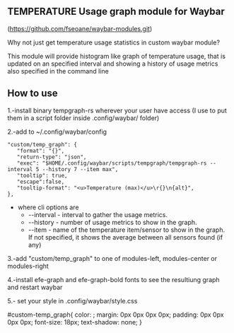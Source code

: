 TEMPERATURE Usage graph module for Waybar
-----------------------------------------

(https://github.com/fseoane/waybar-modules.git)

Why not just get temperature usage statistics in custom waybar module?

This module will provide histogram like graph of temperature usage, that is updated on an specified interval and showing a history of usage metrics also specified in the command line

How to use
----------

1.-install binary tempgraph-rs wherever your user have access (I use to put them in a script folder inside .config/waybar/ folder)

2.-add to ~/.config/waybar/config

```
"custom/temp_graph": {
   "format": "{}",
   "return-type": "json",
   "exec": "$HOME/.config/waybar/scripts/tempgraph/tempgraph-rs --interval 5 --history 7 --item max",
   "tooltip": true,
   "escape":false,
   "tooltip-format": "<u>Temperature (max)</u>\r{}\n{alt}",
},
```

* where cli options are
  * --interval - interval to gather the usage metrics.
  * --history  - number of usage metrics to show in the graph.
  * --item      - name of the temperature item/sensor to show in the graph. If not specified, it shows the average between all sensors found (if any)

3.-add "custom/temp_graph" to one of modules-left, modules-center or modules-right

4.-install efe-graph and efe-graph-bold fonts to see the resultiung graph and restart waybar

5.- set your style in .config/waybar/style.css

  #custom-temp_graph{
      color: <your background color>;
      margin: 0px 0px 0px 0px;
      padding: 0px 0px 0px 0px;
      font-size: 18px;
      text-shadow: none;
  }
